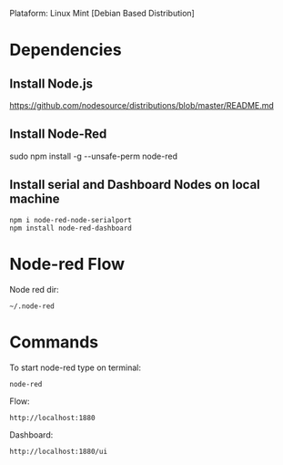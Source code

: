 

Plataform: Linux Mint [Debian Based Distribution]

# Dependencies

## Install Node.js 

https://github.com/nodesource/distributions/blob/master/README.md

## Install Node-Red

sudo npm install -g --unsafe-perm node-red

## Install serial and Dashboard Nodes on local machine

	npm i node-red-node-serialport
	npm install node-red-dashboard	

# Node-red Flow

Node red dir:

	~/.node-red

# Commands

To start node-red type on terminal:

	node-red

Flow:

    http://localhost:1880

Dashboard:

	http://localhost:1880/ui 
